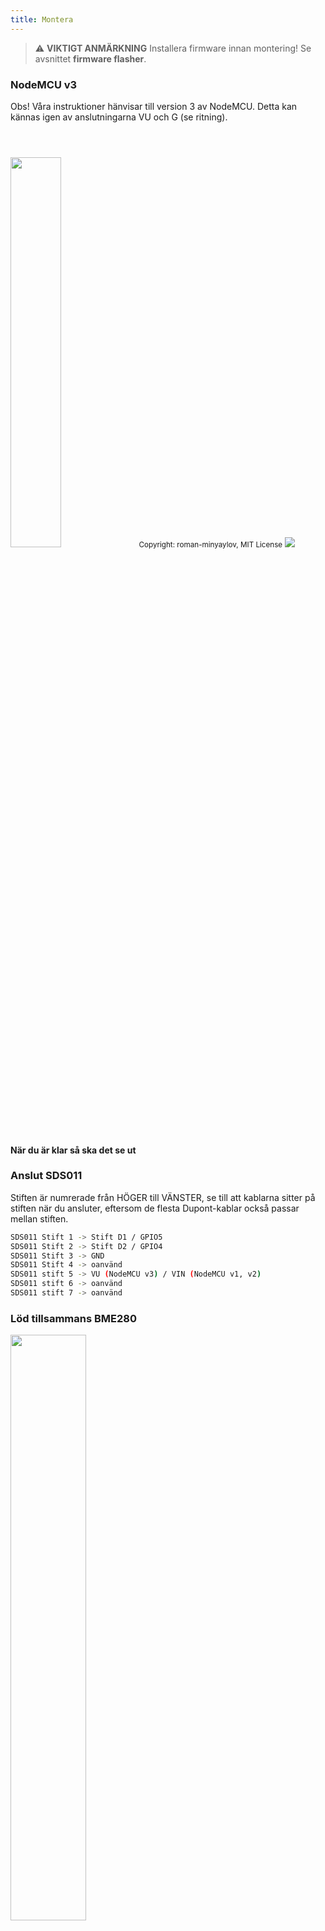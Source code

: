```yaml
---
title: Montera
---
```


> ⚠️ **VIKTIGT ANMÄRKNING** Installera firmware innan montering! Se avsnittet __firmware flasher__.

### NodeMCU v3
Obs! Våra instruktioner hänvisar till version 3 av NodeMCU. Detta kan kännas igen av anslutningarna VU och G (se ritning).

<img src="../docs/airrohr/airrohr-wiring-sds011-bme280.jpg" style="width:40%; margin-top: 3em" loading="lazy"/>
<small>Copyright: roman-minyaylov, MIT License</small>


<img src="../docs/airrohr/nodemcu-v3-bme280.jpeg" style="margin-top: 1em" loading="lazy"/>

#### När du är klar så ska det se ut

### Anslut SDS011
Stiften är numrerade från HÖGER till VÄNSTER, se till att kablarna sitter på stiften när du ansluter, eftersom de flesta Dupont-kablar också passar mellan stiften.
```bash
SDS011 Stift 1 -> Stift D1 / GPIO5
SDS011 Stift 2 -> Stift D2 / GPIO4
SDS011 Stift 3 -> GND
SDS011 Stift 4 -> oanvänd
SDS011 stift 5 -> VU (NodeMCU v3) / VIN (NodeMCU v1, v2)
SDS011 stift 6 -> oanvänd
SDS011 stift 7 -> oanvänd
```

### Löd tillsammans BME280
<img src="../docs/airrohr/solder-a-bme-280.jpeg" style="width:49%; padding-right: 0.5em" class="items-center" loading="lazy"/>
<img src="../docs/airrohr/solder-bme-280.jpeg" style="width:49%;" loading="lazy"/>

Anslut stifthuvudet med BME280-kortet. Löd det från baksidan. Avstånden mellan stiften är mycket små så var tålamod och försiktig.

Tricket är att sätta lödkolvspetsen på stiftet, värma upp det lite och applicera sedan lödet lätt.


### Anslut BME280
Pins är numrerade från VÄNSTER till HÖGER.
```bash
VIN -> Stift 3V3 (3.3V)
GND-> GND / G
SDA -> PIN D3
SCL -> Stift D4
```

### Fäst allt ihop

#### Knyt ihop NodeMCU och SDS011
<img src="../docs/airrohr/tie-air-quality-sensor-together.jpeg" loading="lazy"/>
Använd en buntband för att länka NodeMCU (ESP8266) och SDS011-sensorn så att Wifi-antennen pekar bort från sensorn

#### Anslut flexibelt rör
<img src="../docs/airrohr/sds011-with-tube.jpeg" style="width:49%; padding-right: 0.5em" loading="lazy"/>
<img src="../docs/airrohr/bme280-tied-to-tube.jpeg" style="width:49%;" loading="lazy"/>

* anslut det flexibla röret till SDS011-sensorn
* Använd en annan buntband för att fästa BME280-temperatursensorn till röret
* För USB-kabeln genom röret. Montera SDS011 med NodeMCU vänd uppåt och fläkten vänd mot botten
 
#### Skjut in sensorn i röret
* Skjut in delarna i röret så att det fastnar inuti
* USB-kabel, flexibelt rör och BME280 ska se ut ur rörets ände
* Skjut det andra röret på det första.

<img src="../docs/airrohr/sds011-jammed-into-tube.jpeg" loading="lazy"/>

#### Efterbehandling
* Placera temperaturgivaren på det flexibla röret så att det ligger på rörets kant.
* Klipp av det flexibla röret i slutet av röret
* Valfritt: du kan täcka rörets öppna ändar med ett fint nät. Så luft kan cirkulera men insekter stannar utanför
 
<img src="../docs/airrohr/position-bme280.jpeg" loading="lazy"/>
